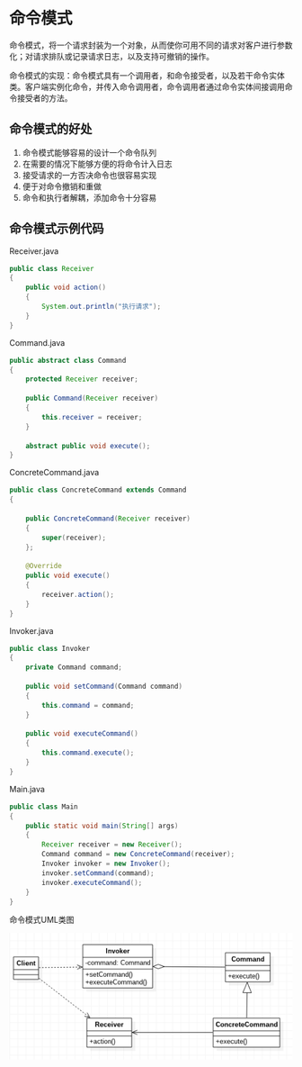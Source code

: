# 命令模式

命令模式，将一个请求封装为一个对象，从而使你可用不同的请求对客户进行参数化；对请求排队或记录请求日志，以及支持可撤销的操作。

命令模式的实现：命令模式具有一个调用者，和命令接受者，以及若干命令实体类。客户端实例化命令，并传入命令调用者，命令调用者通过命令实体间接调用命令接受者的方法。

## 命令模式的好处

1. 命令模式能够容易的设计一个命令队列
2. 在需要的情况下能够方便的将命令计入日志
3. 接受请求的一方否决命令也很容易实现
4. 便于对命令撤销和重做
5. 命令和执行者解耦，添加命令十分容易

## 命令模式示例代码

Receiver.java
```java
public class Receiver
{
	public void action()
	{
		System.out.println("执行请求");
	}
}
```

Command.java
```java
public abstract class Command
{
	protected Receiver receiver;

	public Command(Receiver receiver)
	{
		this.receiver = receiver;
	}

	abstract public void execute();
}
```

ConcreteCommand.java
```java
public class ConcreteCommand extends Command
{

	public ConcreteCommand(Receiver receiver)
	{
		super(receiver);
	};

	@Override
	public void execute()
	{
		receiver.action();
	}
}
```

Invoker.java
```java
public class Invoker
{
	private Command command;

	public void setCommand(Command command)
	{
		this.command = command;
	}

	public void executeCommand()
	{
		this.command.execute();
	}
}
```

Main.java
```java
public class Main
{
	public static void main(String[] args)
	{
		Receiver receiver = new Receiver();
		Command command = new ConcreteCommand(receiver);
		Invoker invoker = new Invoker();
		invoker.setCommand(command);
		invoker.executeCommand();
	}
}
```

命令模式UML类图

![](res/1.png)
